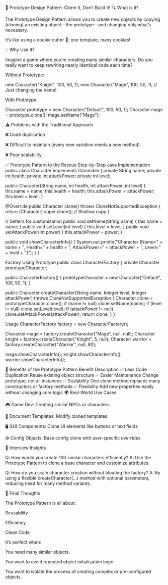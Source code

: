 🚀 Prototype Design Pattern: Clone It, Don’t Build It!
🔍 What is it?

The Prototype Design Pattern allows you to create new objects by copying (cloning) an existing object—the prototype—and changing only what’s necessary.

It’s like using a cookie cutter 🍪: one template, many cookies!

💡 Why Use It?

Imagine a game where you’re creating many similar characters. Do you really want to keep rewriting nearly identical code each time?

Without Prototype:

new Character("Knight", 100, 50, 1);
new Character("Mage", 100, 50, 1);  // Just changing the name!


With Prototype:

Character prototype = new Character("Default", 100, 50, 1);
Character mage = prototype.clone();
mage.setName("Mage");

⚠️ Problems with the Traditional Approach

❌ Code duplication

❌ Difficult to maintain (every new variation needs a new method)

❌ Poor scalability

✅ Prototype Pattern to the Rescue
Step-by-Step Java Implementation
public class Character implements Cloneable {
private String name;
private int health;
private int attackPower;
private int level;

public Character(String name, int health, int attackPower, int level) {
this.name = name;
this.health = health;
this.attackPower = attackPower;
this.level = level;
}

@Override
public Character clone() throws CloneNotSupportedException {
return (Character) super.clone();  // Shallow copy
}

// Setters for customization
public void setName(String name) { this.name = name; }
public void setLevel(int level) { this.level = level; }
public void setAttackPower(int power) { this.attackPower = power; }

public void showCharacterInfo() {
System.out.println("Character [Name=" + name + ", Health=" + health +
", AttackPower=" + attackPower + ", Level=" + level + "]");
}
}

Factory Using Prototype
public class CharacterFactory {
private Character prototypeCharacter;

public CharacterFactory() {
prototypeCharacter = new Character("Default", 100, 50, 1);
}

public Character createCharacter(String name, Integer level, Integer attackPower) throws CloneNotSupportedException {
Character clone = prototypeCharacter.clone();
if (name != null) clone.setName(name);
if (level != null) clone.setLevel(level);
if (attackPower != null) clone.setAttackPower(attackPower);
return clone;
}
}

Usage
CharacterFactory factory = new CharacterFactory();

Character mage = factory.createCharacter("Mage", null, null);
Character knight = factory.createCharacter("Knight", 5, null);
Character warrior = factory.createCharacter("Warrior", null, 80);

mage.showCharacterInfo();
knight.showCharacterInfo();
warrior.showCharacterInfo();

🎯 Benefits of the Prototype Pattern
Benefit	Description
✅ Less Code Duplication	Reuse existing object structure
✅ Easier Maintenance	Change prototype, not all instances
✅ Scalability	One clone method replaces many constructors or factory methods
✅ Flexibility	Add new properties easily without changing core logic
🌍 Real-World Use Cases

🎮 Game Dev: Creating similar NPCs or characters

📑 Document Templates: Modify cloned templates

🖥️ GUI Components: Clone UI elements like buttons or text fields

⚙️ Config Objects: Base config clone with user-specific overrides

🧠 Interview Insights

Q: How would you create 100 similar characters efficiently?
A: Use the Prototype Pattern to clone a base character and customize attributes.

Q: How do you scale character creation without bloating the factory?
A: By using a flexible createCharacter(...) method with optional parameters, reducing need for many method variants.

🏁 Final Thoughts

The Prototype Pattern is all about:

Reusability

Efficiency

Clean Code

It’s perfect when:

You need many similar objects.

You want to avoid repeated object initialization logic.

You want to isolate the process of creating complex or pre-configured objects.